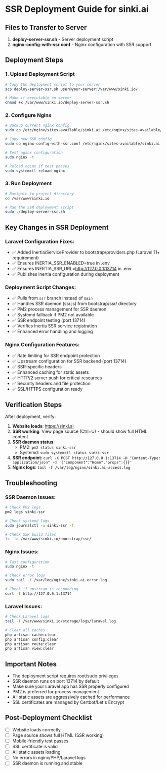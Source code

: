 # SSR Deployment Guide for sinki.ai

## Files to Transfer to Server

1. **deploy-server-ssr.sh** - Server deployment script
2. **nginx-config-with-ssr.conf** - Nginx configuration with SSR support

## Deployment Steps

### 1. Upload Deployment Script
```bash
# Copy the deployment script to your server
scp deploy-server-ssr.sh user@your-server:/var/www/sinki.io/

# Make it executable on server
chmod +x /var/www/sinki.io/deploy-server-ssr.sh
```

### 2. Configure Nginx
```bash
# Backup current nginx config
sudo cp /etc/nginx/sites-available/sinki.ai /etc/nginx/sites-available/sinki.ai.backup

# Copy new SSR config
sudo cp nginx-config-with-ssr.conf /etc/nginx/sites-available/sinki.ai

# Test nginx configuration
sudo nginx -t

# Reload nginx if test passes
sudo systemctl reload nginx
```

### 3. Run Deployment
```bash
# Navigate to project directory
cd /var/www/sinki.io

# Run the SSR deployment script
sudo ./deploy-server-ssr.sh
```

## Key Changes in SSR Deployment

### Laravel Configuration Fixes:
- ✅ Added Inertia\ServiceProvider to bootstrap/providers.php (Laravel 11+ requirement)
- ✅ Ensures INERTIA_SSR_ENABLED=true in .env
- ✅ Ensures INERTIA_SSR_URL=http://127.0.0.1:13714 in .env
- ✅ Publishes Inertia configuration during deployment

### Deployment Script Changes:
- ✅ Pulls from `ssr` branch instead of `main`
- ✅ Handles SSR daemon (ssr.js) from bootstrap/ssr/ directory
- ✅ PM2 process management for SSR daemon
- ✅ Systemd fallback if PM2 not available
- ✅ SSR endpoint testing (port 13714)
- ✅ Verifies Inertia SSR service registration
- ✅ Enhanced error handling and logging

### Nginx Configuration Features:
- ✅ Rate limiting for SSR endpoint protection
- ✅ Upstream configuration for SSR backend (port 13714)
- ✅ SSR-specific headers
- ✅ Enhanced caching for static assets
- ✅ HTTP/2 server push for critical resources
- ✅ Security headers and file protection
- ✅ SSL/HTTPS configuration ready

## Verification Steps

After deployment, verify:

1. **Website loads**: https://sinki.ai
2. **SSR working**: View page source (Ctrl+U) - should show full HTML content
3. **SSR daemon status**:
   - PM2: `pm2 status sinki-ssr`
   - Systemd: `sudo systemctl status sinki-ssr`
4. **SSR endpoint**: `curl -X POST http://127.0.0.1:13714 -H "Content-Type: application/json" -d '{"component":"Home","props":{}}'`
5. **Nginx logs**: `tail -f /var/log/nginx/sinki.ai-access.log`

## Troubleshooting

### SSR Daemon Issues:
```bash
# Check PM2 logs
pm2 logs sinki-ssr

# Check systemd logs
sudo journalctl -u sinki-ssr -f

# Check SSR build files
ls -la /var/www/sinki.io/bootstrap/ssr/
```

### Nginx Issues:
```bash
# Test configuration
sudo nginx -t

# Check error logs
sudo tail -f /var/log/nginx/sinki.ai-error.log

# Check if upstream is responding
curl -I http://127.0.0.1:13714
```

### Laravel Issues:
```bash
# Check Laravel logs
tail -f /var/www/sinki.io/storage/logs/laravel.log

# Clear all caches
php artisan cache:clear
php artisan config:clear
php artisan route:clear
php artisan view:clear
```

## Important Notes

- The deployment script requires root/sudo privileges
- SSR daemon runs on port 13714 by default
- Make sure your Laravel app has SSR properly configured
- PM2 is preferred for process management
- All static assets are aggressively cached for performance
- SSL certificates are managed by Certbot/Let's Encrypt

## Post-Deployment Checklist

- [ ] Website loads correctly
- [ ] Page source shows full HTML (SSR working)
- [ ] Mobile-friendly test passes
- [ ] SSL certificate is valid
- [ ] All static assets loading
- [ ] No errors in nginx/PHP/Laravel logs
- [ ] SSR daemon is running and stable